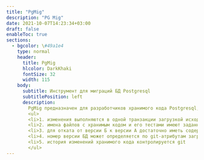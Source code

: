 ```yaml
---
title: "PgMig"
description: "PG Mig"
date: 2021-10-07T14:23:34+03:00
draft: false
enableToc: true
sections:
  - bgcolor: \#49a1e4
    type: normal
    header:
      title: PgMig
      hlcolor: DarkKhaki
      fontSize: 32
      width: 115
    body:
      subtitle: Инструмент для миграций БД Postgresql
      subtitlePosition: left
      description:
        PgMig предназначен для разработчиков хранимого кода Postgresql, которым нужны миграции БД, в которых
        <ul>
        <li>1. изменения выполняются в одной транзакции загрузкой исходного кода из файлов в алфавитном порядке их имен
        <li>2. имена файлов с хранимым кодом и его тестами имеют заданную маску и они выполняются при любом изменении
        <li>3. для отката от версии Б к версии А достаточно иметь содержимое БД (версии Б) и исходники версии А
        <li>4. номер версии БД может определяется по git-атрибутам загружаемого исходного кода
        <li>5. история изменений хранимого кода контролируется git
        </ul>
---
```

